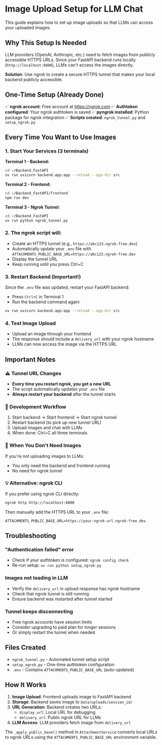 # Image Upload Setup for LLM Chat

This guide explains how to set up image uploads so that LLMs can access your uploaded images.

## Why This Setup Is Needed

LLM providers (OpenAI, Anthropic, etc.) need to fetch images from publicly accessible HTTPS URLs. Since your FastAPI backend runs locally (`http://localhost:8000`), LLMs can't access the images directly.

**Solution**: Use ngrok to create a secure HTTPS tunnel that makes your local backend publicly accessible.

## One-Time Setup (Already Done)

✅ **ngrok account**: Free account at https://ngrok.com
✅ **Authtoken configured**: Your ngrok authtoken is saved
✅ **pyngrok installed**: Python package for ngrok integration
✅ **Scripts created**: `ngrok_tunnel.py` and `setup_ngrok.py`

## Every Time You Want to Use Images

### 1. Start Your Services (3 terminals)

**Terminal 1 - Backend:**
```bash
cd ~/Backend_FastAPI
uv run uvicorn backend.app:app --reload --app-dir src
```

**Terminal 2 - Frontend:**
```bash
cd ~/Backend_FastAPI/frontend
npm run dev
```

**Terminal 3 - Ngrok Tunnel:**
```bash
cd ~/Backend_FastAPI
uv run python ngrok_tunnel.py
```

### 2. The ngrok script will:
- Create an HTTPS tunnel (e.g., `https://abc123.ngrok-free.dev`)
- Automatically update your `.env` file with `ATTACHMENTS_PUBLIC_BASE_URL=https://abc123.ngrok-free.dev`
- Display the tunnel URL
- Keep running until you press Ctrl+C

### 3. Restart Backend (Important!)
Since the `.env` file was updated, restart your FastAPI backend:
- Press `Ctrl+C` in Terminal 1
- Run the backend command again:
```bash
uv run uvicorn backend.app:app --reload --app-dir src
```

### 4. Test Image Upload
- Upload an image through your frontend
- The response should include a `delivery_url` with your ngrok hostname
- LLMs can now access the image via the HTTPS URL

## Important Notes

### ⚠️ Tunnel URL Changes
- **Every time you restart ngrok, you get a new URL**
- The script automatically updates your `.env` file
- **Always restart your backend** after the tunnel starts

### 🔄 Development Workflow
1. Start backend → Start frontend → Start ngrok tunnel
2. Restart backend (to pick up new tunnel URL)
3. Upload images and chat with LLMs
4. When done: Ctrl+C all three terminals

### 🚫 When You Don't Need Images
If you're not uploading images to LLMs:
- You only need the backend and frontend running
- No need for ngrok tunnel

### 💡 Alternative: ngrok CLI
If you prefer using ngrok CLI directly:
```bash
ngrok http http://localhost:8000
```
Then manually add the HTTPS URL to your `.env` file:
```
ATTACHMENTS_PUBLIC_BASE_URL=https://your-ngrok-url.ngrok-free.dev
```

## Troubleshooting

### "Authentication failed" error
- Check if your authtoken is configured: `ngrok config check`
- Re-run setup: `uv run python setup_ngrok.py`

### Images not loading in LLM
- Verify the `delivery_url` in upload response has ngrok hostname
- Check that ngrok tunnel is still running
- Ensure backend was restarted after tunnel started

### Tunnel keeps disconnecting
- Free ngrok accounts have session limits
- Consider upgrading to paid plan for longer sessions
- Or simply restart the tunnel when needed

## Files Created
- `ngrok_tunnel.py` - Automated tunnel setup script
- `setup_ngrok.py` - One-time authtoken configuration
- `.env` - Contains `ATTACHMENTS_PUBLIC_BASE_URL` (auto-updated)

## How It Works

1. **Image Upload**: Frontend uploads image to FastAPI backend
2. **Storage**: Backend saves image to `data/uploads/session_id/`
3. **URL Generation**: Backend creates two URLs:
   - `display_url`: Local URL for debugging
   - `delivery_url`: Public ngrok URL for LLMs
4. **LLM Access**: LLM providers fetch image from `delivery_url`

The `_apply_public_base()` method in `AttachmentService` converts local URLs to ngrok URLs using the `ATTACHMENTS_PUBLIC_BASE_URL` environment variable.
